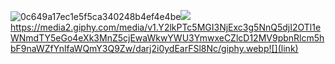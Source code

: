
![0c649a17ec1e5f5ca340248b4ef4e4be](https://github.com/user-attachments/assets/4b0f9615-8c03-4ee6-aeaa-a5ea305c997f)![](link)
https://media2.giphy.com/media/v1.Y2lkPTc5MGI3NjExc3g5NnQ5djI2OTl1eWNmdTY5eGo4eXk3MnZ5cjEwaWkwYWU3YmwxeCZlcD12MV9pbnRlcm5hbF9naWZfYnlfaWQmY3Q9Zw/darj2i0ydEarFSl8Nc/giphy.webp![](link)
